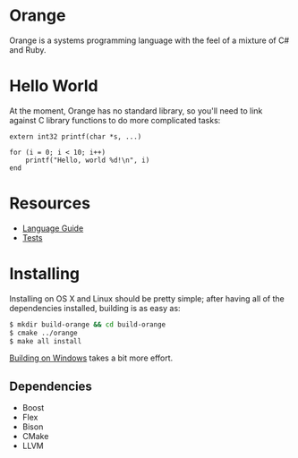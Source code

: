 # Orange
Orange is a systems programming language with the feel of a mixture of C# and Ruby. 

# Hello World
At the moment, Orange has no standard library, so you'll need to link against C library functions to do more 
complicated tasks:

    extern int32 printf(char *s, ...)

    for (i = 0; i < 10; i++) 
        printf("Hello, world %d!\n", i)
    end
    
# Resources

* [Language Guide](https://github.com/orange-lang/orange/wiki/Language-Specification)
* [Tests](/test/)

# Installing 
Installing on OS X and Linux should be pretty simple; after having all of the dependencies installed, building is as easy as:

```sh 
$ mkdir build-orange && cd build-orange 
$ cmake ../orange
$ make all install
``` 

[Building on Windows](https://github.com/orange-lang/orange/wiki/Building-on-Windows) takes a bit more effort.

## Dependencies 

* Boost 
* Flex
* Bison
* CMake
* LLVM
